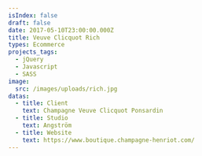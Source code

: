 ```yaml
---
isIndex: false
draft: false
date: 2017-05-10T23:00:00.000Z
title: Veuve Clicquot Rich
types: Ecommerce
projects_tags:
  - jQuery
  - Javascript
  - SASS
image:
  src: /images/uploads/rich.jpg
datas:
  - title: Client
    text: Champagne Veuve Clicquot Ponsardin
  - title: Studio
    text: Angström
  - title: Website
    text: https://www.boutique.champagne-henriot.com/
---
```

